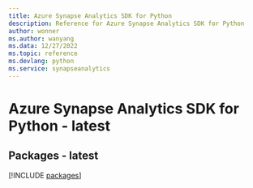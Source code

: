```yaml
---
title: Azure Synapse Analytics SDK for Python
description: Reference for Azure Synapse Analytics SDK for Python
author: wonner
ms.author: wanyang
ms.data: 12/27/2022
ms.topic: reference
ms.devlang: python
ms.service: synapseanalytics
---
```

# Azure Synapse Analytics SDK for Python - latest
## Packages - latest
[!INCLUDE [packages](synapse-analytics-index.md)]